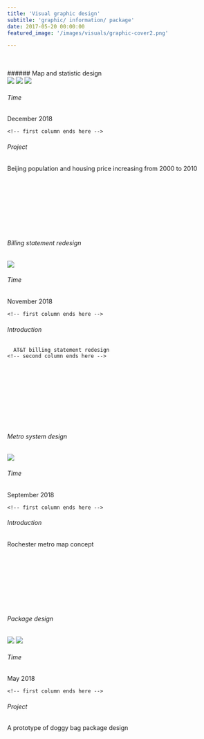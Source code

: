 ```yaml
---
title: 'Visual graphic design'
subtitle: 'graphic/ information/ package'
date: 2017-05-20 00:00:00
featured_image: '/images/visuals/graphic-cover2.png'

---
```


<br>
<br>
###### Map and statistic design 
<div class="gallery full" data-columns="3">
	<img src="/images/visuals/beijing-1.png">
   <img src="/images/visuals/beijing-2.png">
   <img src="/images/visuals/beijing-3.png">
</div>

<div class="row fit">
  <div class="col-sm-4 col-xs-12">
    <!-- first column starts from here -->
    <h6>Time</h6>
    December 2018
    
    <!-- first column ends here -->
  </div>
  <div class="col-sm-8 col-xs-12">
    <!-- second column starts from here -->
    <h6>Project</h6>
    Beijing population and housing price increasing from 2000 to 2010 
    <!-- second column ends here -->
  </div>
</div> 

<br>
<br>
<br>
<br>
<br>
<br>
<br>
<br>

###### Billing statement redesign 
<div class="gallery full" data-columns="0">
	<img class="img-border" src="/images/visuals/info-billing.png">
</div>


<div class="row fit">
  <div class="col-sm-4 col-xs-12">
    <!-- first column starts from here -->
    <h6>Time</h6>
    November 2018
    
    <!-- first column ends here -->
  </div>
  <div class="col-sm-8 col-xs-12">
    <!-- second column starts from here -->
    <h6> Introduction </h6>
    
      AT&T billing statement redesign
    <!-- second column ends here -->
  </div>
</div> 

<br>
<br>
<br>
<br>
<br>
<br>
<br>
<br>

###### Metro system design 
<div class="gallery full" data-columns="0">
	<img class="img-border" src="/images/visuals/info-metro.png">
</div>

<div class="row fit">
  <div class="col-sm-4 col-xs-12">
    <!-- first column starts from here -->
    <h6>Time</h6>
    September 2018
    
    <!-- first column ends here -->
  </div>
  <div class="col-sm-8 col-xs-12">
    <!-- second column starts from here -->
    <h6> Introduction </h6>
    Rochester metro map concept
    <!-- second column ends here -->
  </div>
</div> 

<br>
<br>
<br>
<br>
<br>
<br>
<br>
<br>

###### Package design 
<div class="gallery full" data-columns="2">
	<img src="/images/visuals/dog-food.jpg">
  	<img src="/images/visuals/dog-food2.png">
</div>


<div class="row fit">
  <div class="col-sm-4 col-xs-12">
    <!-- first column starts from here -->
    <h6>Time</h6>
    May 2018
    
    <!-- first column ends here -->
  </div>
  <div class="col-sm-8 col-xs-12">
    <!-- second column starts from here -->
    <h6>Project</h6>
    A prototype of doggy bag package design 
    <!-- second column ends here -->
  </div>
</div> 

<br>
<br>
<br>
<br>
<br>
<br>
<br>
<br>


